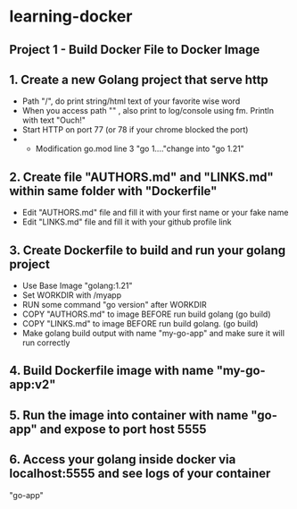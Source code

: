 # learning-docker
## Project 1 - Build Docker File to Docker Image

## 1. Create a new Golang project that serve http
- Path "/", do print string/html text of your favorite wise word
- When you access path "" , also print to log/console using fm. Println with text "Ouch!"
- Start HTTP on port 77 (or 78 if your chrome blocked the port)
- - Modification go.mod line 3 "go 1...."change into "go 1.21"
 
## 2. Create file "AUTHORS.md" and "LINKS.md" within same folder with "Dockerfile"
- Edit "AUTHORS.md" file and fill it with your first name or your fake name
- Edit "LINKS.md" file and fill it with your github profile link

## 3. Create Dockerfile to build and run your golang project
- Use Base Image "golang:1.21"
- Set WORKDIR with /myapp
- RUN some command "go version" after WORKDIR
- COPY "AUTHORS.md" to image BEFORE run build golang (go build)
- COPY "LINKS.md" to image BEFORE run build golang. (go build)
- Make golang build output with name "my-go-app" and make sure it will run correctly

## 4. Build Dockerfile image with name "my-go-app:v2"

## 5. Run the image into container with name "go-app" and expose to port host 5555

## 6. Access your golang inside docker via localhost:5555 and see logs of your container
"go-app"


